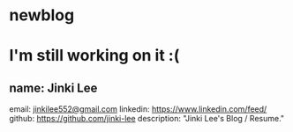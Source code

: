 # newblog
# I'm still working on it :(

## name: Jinki Lee
email: jinkilee552@gmail.com
linkedin: https://www.linkedin.com/feed/
github: https://github.com/jinki-lee
description: "Jinki Lee's Blog / Resume."
